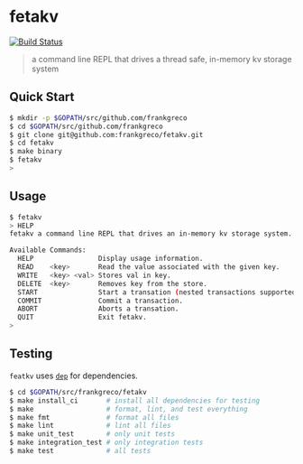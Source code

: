 # fetakv

[![Build Status](https://travis-ci.com/frankgreco/fetakv.svg?token=MkdavBWRqQGB4gWqK2cR&branch=master)](https://travis-ci.com/frankgreco/fetakv)

> a command line REPL that drives a thread safe, in-memory kv storage system

## Quick Start
```sh
$ mkdir -p $GOPATH/src/github.com/frankgreco
$ cd $GOPATH/src/github.com/frankgreco
$ git clone git@github.com:frankgreco/fetakv.git
$ cd fetakv
$ make binary
$ fetakv
>
```

## Usage
```sh
$ fetakv
> HELP
fetakv a command line REPL that drives an in-memory kv storage system.

Available Commands:
  HELP                Display usage information.
  READ    <key>       Read the value associated with the given key.
  WRITE   <key> <val> Stores val in key.
  DELETE  <key>       Removes key from the store.
  START               Start a transation (nested transactions supported).
  COMMIT              Commit a transaction.
  ABORT               Aborts a transation.
  QUIT                Exit fetakv.
>
```

## Testing
`featkv` uses [`dep`](https://github.com/golang/dep) for dependencies.
```sh
$ cd $GOPATH/src/frankgreco/fetakv
$ make install_ci       # install all dependencies for testing
$ make                  # format, lint, and test everything
$ make fmt              # format all files
$ make lint             # lint all files
$ make unit_test        # only unit tests
$ make integration_test # only integration tests
$ make test             # all tests
```
